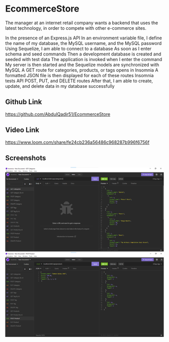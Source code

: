 # EcommerceStore

The manager at an internet retail company wants a backend that uses the latest technology, in order to compete with other e-commerce sites.

In the presence of an Express.js API
In an environment variable file, I define the name of my database, the MySQL username, and the MySQL password
Using Sequelize, I am able to connect to a database
As soon as I enter schema and seed commands
Then a development database is created and seeded with test data
The application is invoked when I enter the command
My server is then started and the Sequelize models are synchronized with MySQL
A GET route for categories, products, or tags opens in Insomnia
A formatted JSON file is then displayed for each of these routes
Insomnia tests API POST, PUT, and DELETE routes
After that, I am able to create, update, and delete data in my database successfully

## Github Link
https://github.com/AbdulQadir51/EcommerceStore

## Video Link
https://www.loom.com/share/fe24cb236a56486c968287b996f6756f

## Screenshots
![screenshot 1](assets/images/screenshot1.png) 
![screenshot 2](assets/images/screenshot2.png) 
